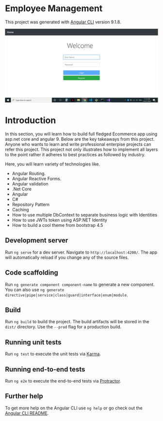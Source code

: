 # Employee Management 

This project was generated with [Angular CLI](https://github.com/angular/angular-cli) version 9.1.8.

![](https://github.com/japstoor/Employee-Management-/blob/master/login%20(2).jpg)

# Introduction
In this section, you will learn how to build full fledged Ecommerce app using asp.net core and angular 9. Below are the key takeaways from this project. Anyone who wants to learn and write professional enterpise projects can refer this project. This project not only illustrates how to implement all layers to the point rather it adheres to best practices as followed by industry.

Here, you will learn variety of technologies like.

* Angular Routing.
* Angular Reactive Forms.
* Angular validation
* .Net Core
* Angular
* C#
* Repository Pattern
* Caching
* How to use multiple DbContext to separate business logic with Identities
* How to use JWTs token using ASP.NET Identity
* How to build a cool theme from bootstrap 4.5


## Development server

Run `ng serve` for a dev server. Navigate to `http://localhost:4200/`. The app will automatically reload if you change any of the source files.

## Code scaffolding

Run `ng generate component component-name` to generate a new component. You can also use `ng generate directive|pipe|service|class|guard|interface|enum|module`.

## Build

Run `ng build` to build the project. The build artifacts will be stored in the `dist/` directory. Use the `--prod` flag for a production build.

## Running unit tests

Run `ng test` to execute the unit tests via [Karma](https://karma-runner.github.io).

## Running end-to-end tests

Run `ng e2e` to execute the end-to-end tests via [Protractor](http://www.protractortest.org/).

## Further help

To get more help on the Angular CLI use `ng help` or go check out the [Angular CLI README](https://github.com/angular/angular-cli/blob/master/README.md).
